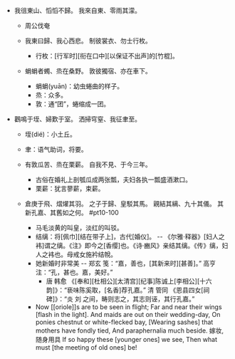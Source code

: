 - 我徂東山、慆慆不歸。
我來自東、零雨其濛。

    - 周公伐奄
    - 我東曰歸、我心西悲。
制彼裳衣、勿士行枚。

        - 行枚：[行军时][衔在口中][以保证不出声]的[竹棍]。
    - 蜎蜎者蠋、烝在桑野。
敦彼獨宿、亦在車下。
        - 蜎蜎(yuān)：幼虫蜷曲的样子。
        - 烝：众多。
        - 敦：通“团”，蜷缩成一团。
- 鸛鳴于垤、婦歎于室。
洒掃穹窒、我征聿至。

    - 垤(dié)：小土丘。
    - 聿：语气助词，将要。
    - 有敦瓜苦、烝在栗薪。
自我不見、于今三年。
        - 古俗在婚礼上剖瓠瓜成两张瓢，夫妇各执一瓢盛酒漱口。
        - 栗薪：犹言蓼薪，束薪。
    - 倉庚于飛、熠燿其羽。
之子于歸、皇駁其馬。
親結其縭、九十其儀。
其新孔嘉、其舊如之何。 #pt10-100

        - 马毛淡黄的叫皇，淡红的叫驳。
        - 结缡：将[佩巾][结在带子上]，古代[婚仪]。 -- 《尔雅·释器》[妇人之袆]谓之缡。《注》即今之[香缨]也。《诗·豳风》亲结其缡。《传》缡，妇人之袆也。母戒女施衿结帨。
        - 她新婚时非常美 -- 郑玄 笺：“嘉，善也，[其新来时][甚善]。” 高亨 注：“孔，甚也。嘉，美好。” 
            - 唐 韩愈 《[奉和][杜相公][太清宫][纪事]陈诚上[李相公][十六韵]》：“亵味陈奚取，[名香]荐孔嘉。” 
清 管同 《恩县四女[祠碑]》：“炎 刘 之间，畴则志之，其志则诬，其行孔嘉。”
        - Now [[oriole]]s are to be seen in flight;
Far and near their wings [flash in the light].
And maids are out on their wedding-day,
On ponies chestnut or white-flecked bay,
[Wearing sashes] that mothers have fondly tied,
And paraphernalia much beside. 嫁妆, 随身用具
If so happy these [younger ones] we see,
Then what must [the meeting of old ones] be!
